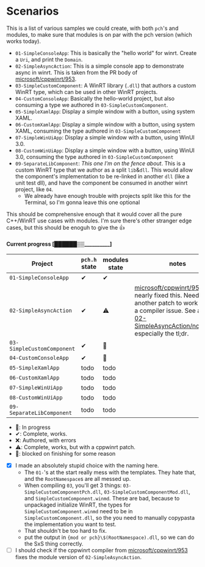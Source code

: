 # Scenarios


This is a list of various samples we could create, with both `pch`'s and modules, to make sure that modules is on par with the pch version (which works today). 


* `01-SimpleConsoleApp`: This is basically the "hello world" for winrt. Create a `Uri`, and print the `Domain`.
* `02-SimpleAsyncAction`: This is a simple console app to demonstrate async in winrt. This is taken from the PR body of [microsoft/cppwinrt/953].
* `03-SimpleCustomComponent`: A WinRT library (`.dll`) that authors a custom WinRT type, which can be used in other WinRT projects.
* `04-CustomConsoleApp`: Basically the hello-world project, but also consuming a type we authored in `03-SimpleCustomComponent`.
* `05-SimpleXamlApp`: Display a simple window with a button, using system XAML.
* `06-CustomXamlApp`: Display a simple window with a button, using system XAML, consuming the type authored in `03-SimpleCustomComponent`
* `07-SimpleWinUiApp`: Display a simple window with a button, using WinUI 3.0.
* `08-CustomWinUiApp`: Display a simple window with a button, using WinUI 3.0, consuming the type authored in `03-SimpleCustomComponent`
* `09-SeparateLibComponent`: _This one I'm on the fence about_. This is a custom WinRT type that we author as a split `lib`&`dll`. This would allow the component's implementation to be re-linked in another `dll` (like a unit test dll), and have the component be consumed in another winrt project, like `04`.
  - We already have enough trouble with projects split like this for the Terminal, so I'm gonna leave this one optional

This should be comprehensive enough that it would cover all the pure C++/WinRT use cases with modules. I'm sure there's other stranger edge cases, but this should be enoguh to give the 👍


#### Current progress [██████▒▒__________]

Project                    | `pch.h` state | modules state | notes
---------------------------|---------------|---------------|---------------
`01-SimpleConsoleApp`      | ✔ | ✔ |
`02-SimpleAsyncAction`     | ✔ | ⚠️ | [microsoft/cppwinrt/953] nearly fixed this. Needs another patch to work around a compiler issue. See also [02-SimpleAsyncAction/notes.md](./02-SimpleAsyncAction/notes.md), especially the tl;dr.
`03-SimpleCustomComponent` | ✔ | 📝 |
`04-CustomConsoleApp`      | ✔ | 📝 |
`05-SimpleXamlApp`         | todo | todo |
`06-CustomXamlApp`         | todo | todo |
`07-SimpleWinUiApp`        | todo | todo |
`08-CustomWinUiApp`        | todo | todo |
`09-SeparateLibComponent`  | todo | todo |

* 📝: In progress
* ✔: Complete, works.
* ❌: Authored, with errors
* ⚠️: Complete, works, but with a cppwinrt patch.
* 🛑: blocked on finishing for some reason

* [x] I made an absolutely stupid choice with the naming here.
  - The `01-`'s at the start really mess with the templates. They hate that, and the `RootNamespace`s are all messed up.
  -  When compiling `03`, you'll get 3 things: `03-SimpleCustomComponentPch.dll`, `03-SimpleCustomComponentMod.dll`, and `SimpleCustomComponent.winmd`. These are bad, because to unpackaged initialize WinRT, the types for `SimpleCustomComponent.winmd` need to be in `SimpleCustomComponent.dll`, so the you need to manually copypasta the implementation you want to test.
  - That shouldn't be too hard to fix.
  - put the output in `{mod or pch}\$(RootNamespace).dll`, so we can do the SxS thing correctly.
* [ ] I should check if the cppwinrt compiler from [microsoft/cppwinrt/953] fixes the module version of `02-SimpleAsyncAction`.

[microsoft/cppwinrt/953]: https://github.com/microsoft/cppwinrt/pull/953
